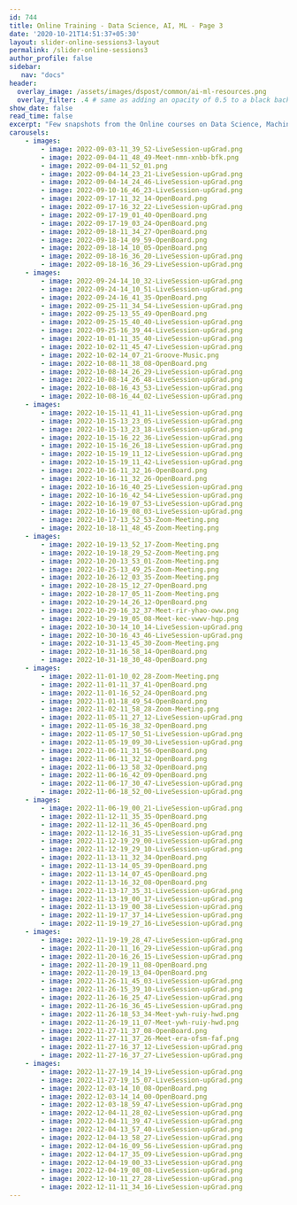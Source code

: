 ```yaml
---
id: 744    
title: Online Training - Data Science, AI, ML - Page 3
date: '2020-10-21T14:51:37+05:30'
layout: slider-online-sessions3-layout
permalink: /slider-online-sessions3
author_profile: false
sidebar:
   nav: "docs"
header:
  overlay_image: /assets/images/dspost/common/ai-ml-resources.png
  overlay_filter: .4 # same as adding an opacity of 0.5 to a black background
show_date: false
read_time: false
excerpt: "Few snapshots from the Online courses on Data Science, Machine Learning, Deep Learning, NLP, Project Management, Agile Management. 2000+ learners, 400+ sessions, 1600+ Hours. Learners across the Glove."
carousels:
    - images: 
        - image: 2022-09-03-11_39_52-LiveSession-upGrad.png
        - image: 2022-09-04-11_48_49-Meet-nmn-xnbb-bfk.png
        - image: 2022-09-04-11_52_01.png
        - image: 2022-09-04-14_23_21-LiveSession-upGrad.png
        - image: 2022-09-04-14_24_46-LiveSession-upGrad.png
        - image: 2022-09-10-16_46_23-LiveSession-upGrad.png
        - image: 2022-09-17-11_32_14-OpenBoard.png
        - image: 2022-09-17-16_32_22-LiveSession-upGrad.png
        - image: 2022-09-17-19_01_40-OpenBoard.png
        - image: 2022-09-17-19_03_24-OpenBoard.png
        - image: 2022-09-18-11_34_27-OpenBoard.png
        - image: 2022-09-18-14_09_59-OpenBoard.png
        - image: 2022-09-18-14_10_05-OpenBoard.png
        - image: 2022-09-18-16_36_20-LiveSession-upGrad.png
        - image: 2022-09-18-16_36_29-LiveSession-upGrad.png
    - images: 
        - image: 2022-09-24-14_10_32-LiveSession-upGrad.png
        - image: 2022-09-24-14_10_51-LiveSession-upGrad.png
        - image: 2022-09-24-16_41_35-OpenBoard.png
        - image: 2022-09-25-11_34_54-LiveSession-upGrad.png
        - image: 2022-09-25-13_55_49-OpenBoard.png
        - image: 2022-09-25-15_40_40-LiveSession-upGrad.png
        - image: 2022-09-25-16_39_44-LiveSession-upGrad.png
        - image: 2022-10-01-11_35_40-LiveSession-upGrad.png
        - image: 2022-10-02-11_45_47-LiveSession-upGrad.png
        - image: 2022-10-02-14_07_21-Groove-Music.png
        - image: 2022-10-08-11_38_08-OpenBoard.png
        - image: 2022-10-08-14_26_29-LiveSession-upGrad.png
        - image: 2022-10-08-14_26_48-LiveSession-upGrad.png
        - image: 2022-10-08-16_43_53-LiveSession-upGrad.png
        - image: 2022-10-08-16_44_02-LiveSession-upGrad.png
    - images: 
        - image: 2022-10-15-11_41_11-LiveSession-upGrad.png
        - image: 2022-10-15-13_23_05-LiveSession-upGrad.png
        - image: 2022-10-15-13_23_18-LiveSession-upGrad.png
        - image: 2022-10-15-16_22_36-LiveSession-upGrad.png
        - image: 2022-10-15-16_26_18-LiveSession-upGrad.png
        - image: 2022-10-15-19_11_12-LiveSession-upGrad.png
        - image: 2022-10-15-19_11_42-LiveSession-upGrad.png
        - image: 2022-10-16-11_32_16-OpenBoard.png
        - image: 2022-10-16-11_32_26-OpenBoard.png
        - image: 2022-10-16-16_40_25-LiveSession-upGrad.png
        - image: 2022-10-16-16_42_54-LiveSession-upGrad.png
        - image: 2022-10-16-19_07_53-LiveSession-upGrad.png
        - image: 2022-10-16-19_08_03-LiveSession-upGrad.png
        - image: 2022-10-17-13_52_53-Zoom-Meeting.png
        - image: 2022-10-18-11_48_45-Zoom-Meeting.png
    - images: 
        - image: 2022-10-19-13_52_17-Zoom-Meeting.png
        - image: 2022-10-19-18_29_52-Zoom-Meeting.png
        - image: 2022-10-20-13_53_01-Zoom-Meeting.png
        - image: 2022-10-25-13_49_25-Zoom-Meeting.png
        - image: 2022-10-26-12_03_35-Zoom-Meeting.png
        - image: 2022-10-28-15_12_27-OpenBoard.png
        - image: 2022-10-28-17_05_11-Zoom-Meeting.png
        - image: 2022-10-29-14_26_12-OpenBoard.png
        - image: 2022-10-29-16_32_37-Meet-rir-yhao-oww.png
        - image: 2022-10-29-19_05_08-Meet-kec-vwwv-hqp.png
        - image: 2022-10-30-14_10_14-LiveSession-upGrad.png
        - image: 2022-10-30-16_43_46-LiveSession-upGrad.png
        - image: 2022-10-31-13_45_30-Zoom-Meeting.png
        - image: 2022-10-31-16_58_14-OpenBoard.png
        - image: 2022-10-31-18_30_48-OpenBoard.png
    - images: 
        - image: 2022-11-01-10_02_28-Zoom-Meeting.png
        - image: 2022-11-01-11_37_41-OpenBoard.png
        - image: 2022-11-01-16_52_24-OpenBoard.png
        - image: 2022-11-01-18_49_54-OpenBoard.png
        - image: 2022-11-02-11_58_28-Zoom-Meeting.png
        - image: 2022-11-05-11_27_12-LiveSession-upGrad.png
        - image: 2022-11-05-16_38_32-OpenBoard.png
        - image: 2022-11-05-17_50_51-LiveSession-upGrad.png
        - image: 2022-11-05-19_09_30-LiveSession-upGrad.png
        - image: 2022-11-06-11_31_56-OpenBoard.png
        - image: 2022-11-06-11_32_12-OpenBoard.png
        - image: 2022-11-06-13_58_32-OpenBoard.png
        - image: 2022-11-06-16_42_09-OpenBoard.png
        - image: 2022-11-06-17_30_47-LiveSession-upGrad.png
        - image: 2022-11-06-18_52_00-LiveSession-upGrad.png
    - images: 
        - image: 2022-11-06-19_00_21-LiveSession-upGrad.png
        - image: 2022-11-12-11_35_35-OpenBoard.png
        - image: 2022-11-12-11_36_45-OpenBoard.png
        - image: 2022-11-12-16_31_35-LiveSession-upGrad.png
        - image: 2022-11-12-19_29_00-LiveSession-upGrad.png
        - image: 2022-11-12-19_29_10-LiveSession-upGrad.png
        - image: 2022-11-13-11_32_34-OpenBoard.png
        - image: 2022-11-13-14_05_39-OpenBoard.png
        - image: 2022-11-13-14_07_45-OpenBoard.png
        - image: 2022-11-13-16_32_08-OpenBoard.png
        - image: 2022-11-13-17_35_31-LiveSession-upGrad.png
        - image: 2022-11-13-19_00_17-LiveSession-upGrad.png
        - image: 2022-11-13-19_00_38-LiveSession-upGrad.png
        - image: 2022-11-19-17_37_14-LiveSession-upGrad.png
        - image: 2022-11-19-19_27_16-LiveSession-upGrad.png
    - images: 
        - image: 2022-11-19-19_28_47-LiveSession-upGrad.png
        - image: 2022-11-20-11_16_29-LiveSession-upGrad.png
        - image: 2022-11-20-16_26_15-LiveSession-upGrad.png
        - image: 2022-11-20-19_11_08-OpenBoard.png
        - image: 2022-11-20-19_13_04-OpenBoard.png
        - image: 2022-11-26-11_45_03-LiveSession-upGrad.png
        - image: 2022-11-26-15_39_10-LiveSession-upGrad.png
        - image: 2022-11-26-16_25_47-LiveSession-upGrad.png
        - image: 2022-11-26-16_36_45-LiveSession-upGrad.png
        - image: 2022-11-26-18_53_34-Meet-ywh-ruiy-hwd.png
        - image: 2022-11-26-19_11_07-Meet-ywh-ruiy-hwd.png
        - image: 2022-11-27-11_37_08-OpenBoard.png
        - image: 2022-11-27-11_37_26-Meet-era-ofsm-faf.png
        - image: 2022-11-27-16_37_12-LiveSession-upGrad.png
        - image: 2022-11-27-16_37_27-LiveSession-upGrad.png
    - images: 
        - image: 2022-11-27-19_14_19-LiveSession-upGrad.png
        - image: 2022-11-27-19_15_07-LiveSession-upGrad.png
        - image: 2022-12-03-14_10_08-OpenBoard.png
        - image: 2022-12-03-14_14_00-OpenBoard.png
        - image: 2022-12-03-18_59_47-LiveSession-upGrad.png
        - image: 2022-12-04-11_28_02-LiveSession-upGrad.png
        - image: 2022-12-04-11_39_47-LiveSession-upGrad.png
        - image: 2022-12-04-13_57_40-LiveSession-upGrad.png
        - image: 2022-12-04-13_58_27-LiveSession-upGrad.png
        - image: 2022-12-04-16_09_56-LiveSession-upGrad.png
        - image: 2022-12-04-17_35_09-LiveSession-upGrad.png
        - image: 2022-12-04-19_00_33-LiveSession-upGrad.png
        - image: 2022-12-04-19_08_08-LiveSession-upGrad.png
        - image: 2022-12-10-11_27_28-LiveSession-upGrad.png
        - image: 2022-12-11-11_34_16-LiveSession-upGrad.png
---    
```




